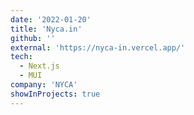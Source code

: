 ```yaml
---
date: '2022-01-20'
title: 'Nyca.in'
github: ''
external: 'https://nyca-in.vercel.app/'
tech:
  - Next.js
  - MUI
company: 'NYCA'
showInProjects: true
---
```

